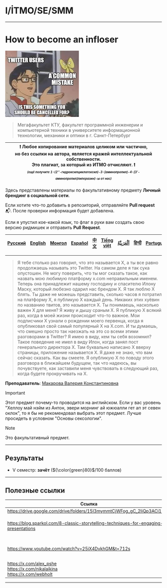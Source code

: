 # I/İTMO/SE/SMM

---
# How to become an infloser
![cancelled](/img/memes/images.jpeg)

> Мегафакультет КТУ, факультет программной инженерии и компьютерной техники в университете информационной технологии, механики и оптики в г. Санкт-Петербург

| :exclamation: <b>Любое копирование материалов целиком или частично,<br>но без ссылки на автора, является кражей интеллектуальной собственности.<br>Это плагиат, за который из ИТМО отчисляют.</b> :exclamation:<br><sub><sup><i>(ещё получите 1-(2’’-гидроксилциклогексил)-3-[аминопропил]-4-[3’-аминопропил]пиперазин)-ы от нас)</sup></sub></b> |
|---------------------------------------------------------------------------------------------------------------------------------------------------------------------------------------------------------------------------------------------------------------------------------------------------------------------------------------------------|

Здесь представлены материалы по факультативному предмету **Личный брендинг в социальной сети**.

Если хотите что-то добавить в репозиторий, отправляйте **Pull request** :mailbox_with_mail:. После проверки информация будет добавлена.

Если я упустил кое-какой язык, то флаг в руки вам создать свою версию ридмишек и отправить **Pull Request**.

| [<strong>Русский</strong>](https://github.com/XVIIStarPlatinum/itmo/blob/master/Software%20Engineering/Personal%20Branding%20on%20Social%20Media/README.md) | [<strong>English</strong>](https://github.com/XVIIStarPlatinum/itmo/blob/master/Software%20Engineering/Personal%20Branding%20on%20Social%20Media/.docs/README_EN.md) | [<strong>Монгол</strong>](https://github.com/XVIIStarPlatinum/itmo/blob/master/Software%20Engineering/Personal%20Branding%20on%20Social%20Media/.docs/README_MN.md) | [<strong>Español</strong>](https://github.com/XVIIStarPlatinum/itmo/blob/master/Software%20Engineering/Personal%20Branding%20on%20Social%20Media/.docs/README_ES.md) | [<strong>中文</strong>](https://github.com/XVIIStarPlatinum/itmo/blob/master/Software%20Engineering/Personal%20Branding%20on%20Social%20Media/.docs/README_CN.md) | [<strong>Tiếng việt</strong>](https://github.com/XVIIStarPlatinum/itmo/blob/master/Software%20Engineering/Personal%20Branding%20on%20Social%20Media/.docs/README_VN.md) | [<strong><p dir="rtl" lang="ar">اَلْعَرَبِيَّةُ</p></strong>](https://github.com/XVIIStarPlatinum/itmo/blob/master/Software%20Engineering/Personal%20Branding%20on%20Social%20Media/.docs/README_AR.md) | [<strong>हिन्दी</strong>](https://github.com/XVIIStarPlatinum/itmo/blob/master/Software%20Engineering/Personal%20Branding%20on%20Social%20Media/.docs/README_IN.md) | [<strong>Português</strong>](https://github.com/XVIIStarPlatinum/itmo/blob/master/Software%20Engineering/Personal%20Branding%20on%20Social%20Media/Operating%20Systems/.docs/README_PT.md) |
|-------------------------------------------------------------------------------------------------------------------------------------------------------------|----------------------------------------------------------------------------------------------------------------------------------------------------------------------|---------------------------------------------------------------------------------------------------------------------------------------------------------------------|----------------------------------------------------------------------------------------------------------------------------------------------------------------------|-----------------------------------------------------------------------------------------------------------------------------------------------------------------|-------------------------------------------------------------------------------------------------------------------------------------------------------------------------|---------------------------------------------------------------------------------------------------------------------------------------------------------------------------------------------------------|---------------------------------------------------------------------------------------------------------------------------------------------------------------------|--------------------------------------------------------------------------------------------------------------------------------------------------------------------------------------------|
---
> Я тебе столько раз говорил, что это называется X, а ты все равно продолжаешь называть это Twitter. На самом деле я так сука опустошен. Не могу поверить, что ты мог сказать такое, как назвать мою любимую платформу x.com неправильным именем. Теперь она принадлежит нашему господину и спасителю Илону Маску, который любезно одарил нас брендом X. Я так люблю X блять. Ты даже не можешь представить, сколько часов я потратил на платформу X, я публикую X каждый день. Никаких этих хуёвин по названию твитов, это называется X. Ты понимаешь, насколько важен X для меня? Я живу и дышу сраным X. Я публикую X всякий раз, когда в моей жизни происходит что-то важное. Мои подписчики X узнали о рождении моего первенца, когда я опубликовал свой самый популярный X на X.com. И ты думаешь, что смешно просто так наезжать на это со всеми этими разговорами в Twitter? Я имею в виду, кем ты себя возомнил? Такое поведение не имел в виду Илон, когда занял пост генерального директора X. Там буквально написано X вверху страницы, приложение называется X. Я даже не знаю, что вам сейчас сказать. Как вы смеете. Я опубликую X по поводу этого разговора в ближайшем будущем, так что надеюсь, вы почувствуете, как заставили меня чувствовать в следующий раз, когда будете прокручивать на X.

**Преподаватель**: [Макарова Валерия Константиновна](https://my.itmo.ru/persons/411780)

> [!IMPORTANT]
> Этот предмет почему-то проводится на английском. Если у вас уровень "Хеллоу май нэйм из Антон, эвери морнинг ай южюалли гет ап эт севен оклок", то я бы не рекомендовал выбрать этот предмет. Лучше просидеть в условном "Основы сексологии".

> [!NOTE]
> Это факультативный предмет.
---
## Результаты
<s></s>
- V семестр: **зачёт** (${\color{green}80}$/100 баллов)

---

## Полезные ссылки <a name="links"></a>
| Ссылка                                                                                                                                                                                                    | Описание                                                |
|-----------------------------------------------------------------------------------------------------------------------------------------------------------------------------------------------------------|---------------------------------------------------------|
| https://drive.google.com/drive/folders/15I3mymmtCjWFog_gC_2IiQp3ACi1hai8                                                                                                                                  | Материалы |
| https://blog.sparkol.com/8-classic-storytelling-techniques-for-engaging-presentations                                                                                                                     | 8 классических приёмов для интерактивного сторителлинга |
| https://www.youtube.com/watch?v=25iX4DvkhGM&t=712s                                                                                                                                                        | Видео про личного бренда на "Как изменить свою жизнь"   |
| https://x.com/alex_pshe <br> https://x.com/nikalaikina <br> https://x.com/webholt                                                                                                                         | Примеры русскоговорящих брендов на X                    |

---
